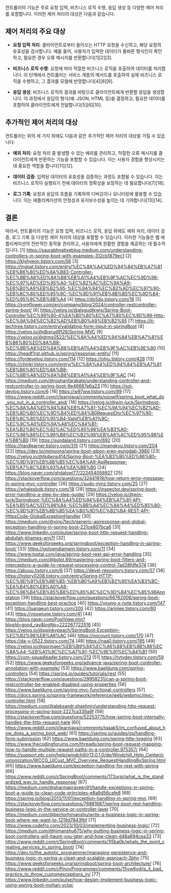 컨트롤러의 기능은 주로 요청 입력, 비즈니스 로직 수행, 응답 생성 등 다양한 제어 처리를 포함합니다. 이러한 제어 처리의 대상은 다음과 같습니다.

## **제어 처리의 주요 대상**

- **요청 입력 처리**: 클라이언트로부터 들어오는 HTTP 요청을 수신하고, 해당 요청의 유효성을 검사합니다. 예를 들어, 사용자가 입력한 데이터가 올바른 형식인지 확인하고, 필요한 경우 오류 메시지를 반환합니다[1][2][3].

- **비즈니스 로직 수행**: 요청에 따라 적절한 비즈니스 로직을 호출하여 데이터를 처리합니다. 이 단계에서 컨트롤러는 서비스 계층의 메서드를 호출하여 실제 비즈니스 로직을 수행하고, 그 결과를 모델에 반영합니다[4][8][9].

- **응답 생성**: 비즈니스 로직의 결과를 바탕으로 클라이언트에게 반환할 응답을 생성합니다. 이 과정에서 응답의 형식(예: JSON, HTML 등)을 결정하고, 필요한 데이터를 포함하여 클라이언트에게 전달합니다[5][6][10].

## **추가적인 제어 처리의 대상**

컨트롤러는 위의 세 가지 외에도 다음과 같은 추가적인 제어 처리의 대상을 가질 수 있습니다:

- **예외 처리**: 요청 처리 중 발생할 수 있는 예외를 관리하고, 적절한 오류 메시지를 클라이언트에게 반환하는 기능을 포함할 수 있습니다. 이는 사용자 경험을 향상시키는 데 중요한 역할을 합니다[11][12].

- **데이터 검증**: 입력된 데이터의 유효성을 검증하는 과정도 포함될 수 있습니다. 이는 비즈니스 로직이 실행되기 전에 데이터의 정확성을 보장하는 데 필요합니다[7][18].

- **로그 기록**: 요청과 응답의 흐름을 기록하여 디버깅이나 모니터링에 활용할 수 있습니다. 이는 애플리케이션의 안정성과 유지보수성을 높이는 데 기여합니다[13][14].

## **결론**

따라서, 컨트롤러의 기능은 요청 입력, 비즈니스 로직, 응답 외에도 예외 처리, 데이터 검증, 로그 기록 등 다양한 제어 처리의 대상을 포함할 수 있습니다. 이러한 기능들은 웹 애플리케이션의 전반적인 동작을 관리하고, 사용자에게 원활한 경험을 제공하는 데 필수적입니다.
[1] https://saurabhnativeblog.medium.com/understanding-controllers-in-spring-boot-with-examples-312cb1879ec1
[2] https://klyhyeon.tistory.com/56
[3] https://lngnat.tistory.com/entry/%EC%8A%A4%ED%94%84%EB%A7%81%EB%B6%80%ED%8A%B83-Controller-%EC%BB%A8%ED%8A%B8%EB%A1%A4%EB%9F%AC%EC%9D%98-%EC%97%AD%ED%95%A0-%EC%82%AC%EC%9A%A9-%EB%B0%A9%EB%B2%95-%EC%9A%94%EC%B2%AD%EC%97%90-%EB%8C%80%ED%95%9C-%EC%9D%91%EB%8B%B5%EC%9D%84-%ED%95%9C%EB%8B%A4
[4] https://do5do.tistory.com/18
[5] https://symflower.com/en/company/blog/2024/controller-restcontroller-spring-boot/
[6] https://velog.io/@alsgudtkwjs/Spring-Boot-Controller%EC%99%80-4%EA%B0%80%EC%A7%80%EC%9D%98-Http-%EC%9A%94%EC%B2%AD%EB%B0%A9%EB%B2%95
[7] https://it-techtree.tistory.com/entry/validating-form-input-in-springBoot
[8] https://velog.io/@dbsrud9126/Spring-MVC
[9] https://velog.io/@drms0522/%EC%8A%A4%ED%94%84%EB%A7%81%EB%B6%80%ED%8A%B8-%EC%BB%A8%ED%8A%B8%EB%A1%A4%EB%9F%AC%EB%9E%80
[10] https://headf1rst.github.io/spring/response-entity/
[11] https://fordevelop.tistory.com/114
[12] https://ohju.tistory.com/428
[13] https://chinkl.tistory.com/entry/%EC%8A%A4%ED%94%84%EB%A7%81%EB%B6%80%ED%8A%B8-%EC%BB%A8%ED%8A%B8%EB%A1%A4%EB%9F%AC
[14] https://medium.com/@roshanfarakate/understanding-controller-and-restcontroller-in-spring-boot-9e46687e6a23
[15] https://sol-devlog.tistory.com/6
[16] https://w97ww.tistory.com/99
[17] https://www.reddit.com/r/learnjava/comments/qzowlf/spring_boot_what_do_you_put_in_a_controller_and/
[18] https://velog.io/@win-luck/Springboot-%EC%8A%A4%ED%94%84%EB%A7%81-%EC%9A%94%EC%B2%AD-%EB%8D%B0%EC%9D%B4%ED%84%B0RequestDto%EC%97%90-%EB%8C%80%ED%95%B4-Valid%EB%A1%9C-%EC%9C%A0%ED%9A%A8%EC%84%B1-%EA%B2%80%EC%82%AC%ED%95%98%EA%B3%A0-%EC%98%88%EC%99%B8%EC%B2%98%EB%A6%AC%ED%95%98%EA%B8%B0
[19] https://sundaland.tistory.com/692
[20] https://hardlearner.tistory.com/315
[21] https://mangkyu.tistory.com/204
[22] https://dev.to/minjoong/spring-boot-gibon-ereo-eungdab-3980
[23] https://velog.io/@tkdwns414/Spring-Boot-%EA%B3%B5%ED%86%B5-%EC%9D%91%EB%8B%B5%EC%9A%A9-ApiResponse-%EB%A7%8C%EB%93%A4%EA%B8%B0
[24] https://blog.naver.com/ghdalswl77/222454059927
[25] https://stackoverflow.com/questions/32441919/how-return-error-message-in-spring-mvc-controller
[26] https://sudo-minz.tistory.com/25
[27] https://whalesbob.tistory.com/18
[28] https://inspector.dev/spring-boot-error-handling-a-step-by-step-guide/
[29] https://velog.io/@win-luck/Springboot-%EC%8A%A4%ED%94%84%EB%A7%81-API-%EA%B5%AC%ED%98%84-%EC%BB%A4%EC%8A%A4%ED%85%80-%EC%9D%91%EB%8B%B5%EA%B0%9D%EC%B2%B4-REST-API-HttpsCode-GlobalExceptionHandler
[30] https://medium.com/@vino7tech/generic-apiresponse-and-global-exception-handling-in-spring-boot-221ce807bca6
[31] https://www.linkedin.com/pulse/spring-boot-http-request-handling-abdullah-khames-qrn7f
[32] https://www.geeksforgeeks.org/springboot/exception-handling-in-spring-boot/
[33] https://gotoendiamwin.tistory.com/11
[34] https://www.toptal.com/java/spring-boot-rest-api-error-handling
[35] https://medium.com/@bolot.89/mastering-spring-boot-filters-and-interceptors-a-guide-to-request-processing-control-7ad28fdfe374
[36] https://abuuu.tistory.com/6
[37] https://devel-repository.tistory.com/57
[38] https://hstory0208.tistory.com/entry/Spring-HTTP-%EC%9D%91%EB%8B%B5-%EB%B0%A9%EB%B2%95%EA%B3%BC-%EA%B4%80%EB%A0%A8-%EC%96%B4%EB%85%B8%ED%85%8C%EC%9D%B4%EC%85%98Annotation
[39] https://stackoverflow.com/questions/66762006/spring-boot-exception-handling-best-practice
[40] https://young-s-note.tistory.com/147
[41] https://luanaeun.tistory.com/200
[42] https://arinlee.tistory.com/60
[43] https://youwjune.tistory.com/41
[44] https://blog.naver.com/PostView.nhn?blogId=good_ray&logNo=222267722516
[45] https://velog.io/@ppinkypeach/SpringBoot-Exception-%EC%B2%98%EB%A6%AC
[46] https://nocount.tistory.com/170
[47] https://da-y-0522.tistory.com/74
[48] https://naa0.tistory.com/195
[49] https://velog.io/@springer/%EB%B9%84%EC%A6%88%EB%8B%88%EC%8A%A4-%EB%A1%9C%EC%A7%81-%EC%9E%91%EC%84%B1
[50] https://com-squadleader.tistory.com/213
[51] https://tytydev.tistory.com/59
[52] https://www.geeksforgeeks.org/advance-java/spring-boot-controller-annotation-with-example/
[53] https://www.baeldung.com/spring-controllers
[54] https://spring.io/guides/tutorials/rest
[55] https://stackoverflow.com/questions/29958231/can-a-spring-boot-restcontroller-be-enabled-disabled-using-properties
[56] https://www.baeldung.com/spring-mvc-functional-controllers
[57] https://docs.spring.io/spring-framework/reference/web/webmvc/mvc-controller.html
[58] https://medium.com/@aleksandr.shashnin/understanding-http-request-processing-in-spring-boot-2227ca339a9f
[59] https://stackoverflow.com/questions/52253775/how-spring-boot-internally-handles-the-http-request-here
[60] https://www.reddit.com/r/learnjava/comments/tqaak5/im_confused_about_how_does_a_spring_boot_web/
[61] https://spring.io/guides/gs/handling-form-submission
[62] https://www.baeldung.com/spring-http-logging
[63] https://www.thecodingforums.com/threads/spring-boot-request-mapping-how-to-handle-multiple-request-paths-in-a-controller.975357/
[64] https://support.ptc.com/help/windchill/r13.0.1.0/de/Windchill_Help_Center/customization/WCCG_UICust_MVC_Overview_RequestHandlingBySpring.html
[65] https://www.baeldung.com/exception-handling-for-rest-with-spring
[66] https://www.reddit.com/r/SpringBoot/comments/172urpj/what_is_the_standardized_way_to_handle_response/
[67] https://medium.com/@sharmapraveen91/handle-exceptions-in-spring-boot-a-guide-to-clean-code-principles-e8a9d56cafe8
[68] https://spring.io/blog/2013/11/01/exception-handling-in-spring-mvc
[69] https://stackoverflow.com/questions/76881687/spring-boot-rest-handling-business-logic-in-the-service-or-controller-layer
[70] https://medium.com/@bectorhimanshu/write-a-business-logic-in-spring-boot-where-we-want-to-1219d7843fbf
[71] https://www.codefro.com/2023/10/03/implementing-business-logic/
[72] https://medium.com/@himanshu675/why-putting-business-logic-in-spring-boot-controllers-will-haunt-you-later-and-how-clean-d48a894cea33
[73] https://www.reddit.com/r/SpringBoot/comments/1l5ba0k/whats_the_point_creating_services_in_spring_boot/
[74] https://dev.to/the_autistic_programmer/managing-persistence-and-business-logic-in-spring-a-clean-and-scalable-approach-2bhn
[75] https://www.geeksforgeeks.org/springboot/spring-boot-architecture/
[76] https://www.reddit.com/r/PinoyProgrammer/comments/15yw6yd/is_it_bad_practice_to_throw_customexceptions_in/
[77] https://www.linkedin.com/pulse/how-design-implement-business-logic-using-spring-boot-mohan-vclqc
